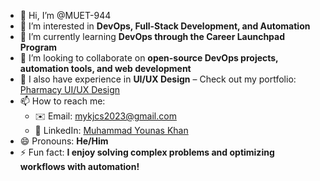 - 👋 Hi, I’m @MUET-944  
- 👀 I’m interested in **DevOps, Full-Stack Development, and Automation**  
- 🌱 I’m currently learning **DevOps through the Career Launchpad Program**  
- 💞️ I’m looking to collaborate on **open-source DevOps projects, automation tools, and web development**  
- 🎨 I also have experience in **UI/UX Design** – Check out my portfolio: [Pharmacy UI/UX Design](https://github.com/YUET-944/pharmacy-ui-ux-design.git)  
- 📫 How to reach me:  
  - ✉️ Email: [mykjcs2023@gmail.com](mailto:mykjcs2023@gmail.com)  
  - 🔗 LinkedIn: [Muhammad Younas Khan](https://www.linkedin.com/in/muhammad-younas-khan-72b102264)  
- 😄 Pronouns: **He/Him**  
- ⚡ Fun fact: **I enjoy solving complex problems and optimizing workflows with automation!**  


<!---
YUET-944/YUET-944 is a ✨ special ✨ repository because its `README.md` (this file) appears on your GitHub profile.
You can click the Preview link to take a look at your changes.
--->

